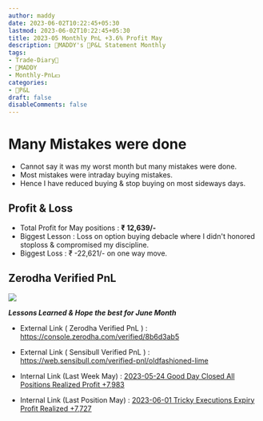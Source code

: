 ```yaml
---
author: maddy
date: 2023-06-02T10:22:45+05:30
lastmod: 2023-06-02T10:22:45+05:30
title: 2023-05 Monthly PnL +3.6% Profit May
description: 🧔MADDY's 💸P&L Statement Monthly
tags:
- Trade-Diary📗
- 🧔MADDY
- Monthly-PnL💵 
categories: 
- 💸P&L
draft: false
disableComments: false
---
```

# Many Mistakes were done

- Cannot say it was my worst month but many mistakes were done.
- Most mistakes were intraday buying mistakes.
- Hence I have reduced buying & stop buying on most sideways days.

## Profit & Loss

- Total Profit for May positions : **₹ 12,639/-**
- Biggest Lesson : Loss on option buying debacle where I didn't honored stoploss & compromised my discipline.
- Biggest Loss : ₹ -22,621/- on one way move.

## Zerodha Verified PnL

![](https://i.imgur.com/yC29Cqt.png)

***Lessons Learned & Hope the best for June Month***

- External Link ( Zerodha Verified PnL ) :  https://console.zerodha.com/verified/8b6d3ab5
- External Link ( Sensibull Verified PnL ) : https://web.sensibull.com/verified-pnl/oldfashioned-lime

- Internal Link (Last Week May) : [2023-05-24 Good Day Closed All Positions Realized Profit +7,983](</post/2023-05-24-Good-Day-Closed-All-Positions-Realized-Profit-+7,983>)
- Internal Link (Last Position May) : [2023-06-01 Tricky Executions Expiry Profit Realized +7,727](<post/2023-06-01-Tricky-Executions-Expiry-Profit-Realized-+7,727>)

